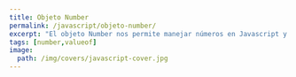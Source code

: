 ```yaml
---
title: Objeto Number
permalink: /javascript/objeto-number/
excerpt: "El objeto Number nos permite manejar números en Javascript y poder realizar operaciones de validación y conversión sobre ellos."
tags: [number,valueof]
image:
  path: /img/covers/javascript-cover.jpg
---
```

